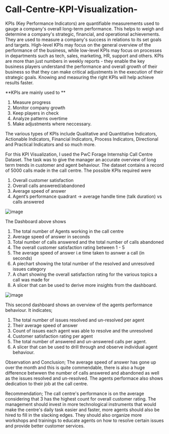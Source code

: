 # Call-Centre-KPI-Visualization-

KPIs (Key Performance Indicators) are quantifiable measurements used to gauge a company's overall long-term performance. This helps to weigh and determine a company's strategic, financial, and operational achievements. They are used to measure a company's success in relations to its set goals and targets. High-level KPIs may focus on the general overview of the performance of the business, while low-level KPIs may focus on processes in departments such as tech, sales, marketing, HR, support and others. KPIs are more than just numbers in weekly reports - they enable the key business players understand the performance and overall growth of their business so that they can make critical adjustments in the execution of their strategic goals. Knowing and measuring the right KPIs will help achieve results faster.

**KPIs are mainly used to **

1. Measure progress
2. Monitor company growth
3. Keep players in check
4. Analyze patterns overtime
5. Make adjustments where neccessary.

The various types of KPIs include Qualitative and Quantitative Indicators, Actionable Indicators, Financial Indicators, Process Indicators, Directional and Practical Indicators and so much more.

For this KPI Visualization, I used the PwC Forage Internship Call Centre Dataset. The task was to give the manager an accurate overview of long term trends in customer and agent behaviour. The dataset contains a record of 5000 calls made in the call centre. The possible KPIs required were

1. Overall customer satisfaction
2. Overall calls answered/abandoned
3. Average speed of answer
4. Agent’s performance quadrant -> average handle time (talk duration) vs calls answered



![image](https://user-images.githubusercontent.com/68012849/149424705-57354330-e70a-4b25-b802-f9918796e453.png)

The Dashboard above shows

1. The total number of Agents working in the call centre
2. Average speed of answer in seconds
3. Total number of calls answered and the total number of calls abandoned
4. The overall customer satisfaction rating between 1 - 5
5. The average speed of answer i.e time taken to asnwer a call (in seconds)
6. A piechart showing the total number of the resolved and unresolved issues category
7. A chart showing the overall satisfaction rating for the various topics a call was made for
8. A slicer that can be used to derive more insights from the dashboard.


![image](https://user-images.githubusercontent.com/68012849/149424873-802c967d-ebfd-4d76-8341-7c9bd437785f.png)

This second dashboard shows an overview of the agents performance behaviour. It indicates;

1. The total number of issues resolved and un-resolved per agent
2. Their average speed of answer
3. Count of issues each agent was able to resolve and the unresolved
4. Customer satisfaction rating per agent
5. The total number of answered and un-answered calls per agent.
6. A slicer that can be used to drill through and observe individual agent behaviour.

Observation and Conclusion; The average speed of answer has gone up over the month and this is quite commendable, there is also a huge difference betwwen the number of calls answered and abandoned as well as the issues resolved and un-resolved. The agents performace also shows dedication to their job at the call centre.

Recommendation; The call centre's performance is on the average considering that 3 has the highest count for overall customer rating. The management should invest in more technological instruments that would make the centre's daily task easier and faster, more agents should also be hired to fill in the slacking edges. They should also organize more workshops and trainings to educate agents on how to resolve certain issues and provide better customer services.
